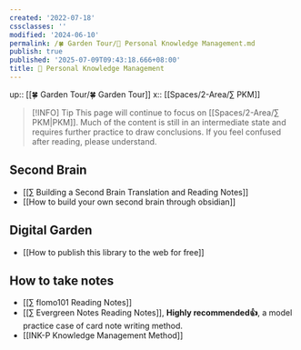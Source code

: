 ```yaml
---
created: '2022-07-18'
cssclasses: ''
modified: '2024-06-10'
permalink: /🍀 Garden Tour/🧀 Personal Knowledge Management.md
publish: true
published: '2025-07-09T09:43:18.666+08:00'
title: 🧀 Personal Knowledge Management
---
```

up:: [[🍀 Garden Tour/🍀 Garden Tour]]
x:: [[Spaces/2-Area/∑ PKM]]

>[!INFO] Tip
> This page will continue to focus on [[Spaces/2-Area/∑ PKM\|PKM]]. Much of the content is still in an intermediate state and requires further practice to draw conclusions. If you feel confused after reading, please understand.

## Second Brain

- [[∑ Building a Second Brain Translation and Reading Notes]]
- [[How to build your own second brain through obsidian]]

## Digital Garden

- [[How to publish this library to the web for free]]

## How to take notes

- [[∑ flomo101 Reading Notes]]
- [[∑ Evergreen Notes Reading Notes]], **Highly recommended👍**, a model practice case of card note writing method.
- [[INK-P Knowledge Management Method]] 